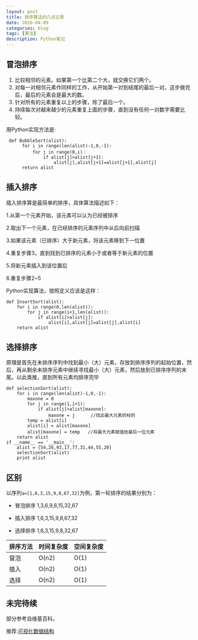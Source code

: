 ```yaml
---
layout: post
title: 排序算法的几点记录
date: 2016-04-09
categories: blog
tags: [算法]
description: Python笔记
---
```


## 冒泡排序
1. 比较相邻的元素。如果第一个比第二个大，就交换它们两个。
2. 对每一对相邻元素作同样的工作，从开始第一对到结尾的最后一对。这步做完后，最后的元素会是最大的数。
3. 针对所有的元素重复以上的步骤，除了最后一个。
4. 持续每次对越来越少的元素重复上面的步骤，直到没有任何一对数字需要比较。

用Python实现方法是:

```
 def BubbleSort(alist):
      for i in range(len(alist)-1,0,-1):
          for j in range(0,i)：
              if alist[j]>alist[j+1]:
                  alist[j],alist[j+1]=alist[j+1],alist[j]
      return alist
```

## 插入排序
插入排序算是最简单的排序，具体算法描述如下：

1.从第一个元素开始，该元素可以认为已经被排序

2.取出下一个元素，在已经排序的元素序列中从后向前扫描

3.如果该元素（已排序）大于新元素，将该元素移到下一位置

4.重复步骤3，直到找到已排序的元素小于或者等于新元素的位置

5.将新元素插入到该位置后

6.重复步骤2~5

Python实现算法，按照定义应该是这样：

```
def InsertSort(alist):
    for i in range(0,len(alist)):
        for j in range(i+1,len(alist)):
            if alist[i]>alist[j]:
                alist[i],alist[j]=alist[j],alist[i]
    return alist
```



## 选择排序

原理是首先在未排序序列中找到最小（大）元素，存放到排序序列的起始位置，然后，再从剩余未排序元素中继续寻找最小（大）元素，然后放到已排序序列的末尾。以此类推，直到所有元素均排序完毕
```
def selectionSort(alist):
    for i in range(len(alist)-1,0,-1):
        maxone = 0
        for j in range(1,i+1):
            if alist[j]>alist[maxone]:
                maxone = j      //找出最大元素的标的
        temp = alist[i]
        alist[i] = alist[maxone]
        alist[maxone] = temp   //将最大元素赋值给最后一位元素
    return alist
if __name__ == '__main__':
    alist = [54,26,93,17,77,31,44,55,20]
    selectionSort(alist)
    print alist
```
## 区别

以序列`a=[1,6,3,15,9,8,67,32]`为例，第一轮排序的结果分别为：

- 冒泡排序 1,3,6,9,8,15,32,67

- 插入排序 1,6,3,15,9,8,67,32

- 选择排序 1,6,3,15,9,8,32,67

排序方法 | 时间复杂度 | 空间复杂度
----     |------      |----
冒泡     |  O(n2)     | O(1)
插入     |  O(n2)     | O(1)
选择     |  O(n2)     | O(1)

## 未完待续

部分参考自维基百科。

推荐:[可视化数据结构](http://zh.visualgo.net/)
